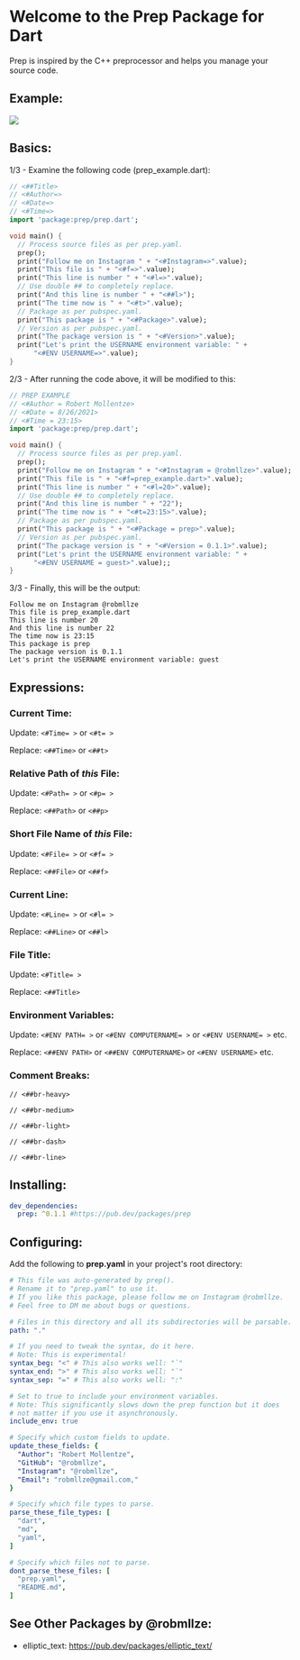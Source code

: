 # Welcome to the Prep Package for Dart

Prep is inspired by the C++ preprocessor and helps you manage your source code.

## Example:

<img src="https://robmllze.github.io/plot/readme_assets/sample.gif" style="max-height: 400px; max-width: 400px; object-fit: contain" />

## Basics:

1/3 - Examine the following code (prep_example.dart):
```dart
// <##Title>
// <#Author=>
// <#Date=>
// <#Time=>
import 'package:prep/prep.dart';

void main() {
  // Process source files as per prep.yaml.
  prep();
  print("Follow me on Instagram " + "<#Instagram=>".value);
  print("This file is " + "<#f=>".value);
  print("This line is number " + "<#l=>".value);
  // Use double ## to completely replace.
  print("And this line is number " + "<##l>");
  print("The time now is " + "<#t>".value);
  // Package as per pubspec.yaml.
  print("This package is " + "<#Package>".value);
  // Version as per pubspec.yaml.
  print("The package version is " + "<#Version>".value);
  print("Let's print the USERNAME environment variable: " +
      "<#ENV USERNAME=>".value);
}
```

2/3 - After running the code above, it will be modified to this:
```dart
// PREP EXAMPLE
// <#Author = Robert Mollentze>
// <#Date = 8/26/2021>
// <#Time = 23:15>
import 'package:prep/prep.dart';

void main() {
  // Process source files as per prep.yaml.
  prep();
  print("Follow me on Instagram " + "<#Instagram = @robmllze>".value);
  print("This file is " + "<#f=prep_example.dart>".value);
  print("This line is number " + "<#l=20>".value);
  // Use double ## to completely replace.
  print("And this line is number " + "22");
  print("The time now is " + "<#t=23:15>".value);
  // Package as per pubspec.yaml.
  print("This package is " + "<#Package = prep>".value);
  // Version as per pubspec.yaml.
  print("The package version is " + "<#Version = 0.1.1>".value);
  print("Let's print the USERNAME environment variable: " +
      "<#ENV USERNAME = guest>".value);;
}
```

3/3 - Finally, this will be the output:
```text
Follow me on Instagram @robmllze
This file is prep_example.dart
This line is number 20
And this line is number 22
The time now is 23:15
This package is prep
The package version is 0.1.1
Let's print the USERNAME environment variable: guest
```

## Expressions:

### **Current Time:**
Update: `<#Time= >` or `<#t= >`

Replace: `<##Time>` or `<##t>`

### **Relative Path of *this* File:**
Update: `<#Path= >` or `<#p= >`

Replace: `<##Path>` or `<##p>`

### **Short File Name of *this* File:**
Update: `<#File= >` or `<#f= >`

Replace: `<##File>` or `<##f>`

### **Current Line:**
Update: `<#Line= >` or `<#l= >`

Replace: `<##Line>` or `<##l>`

### **File Title:**
Update: `<#Title= >`

Replace: `<##Title>`

### **Environment Variables:**

Update: `<#ENV PATH= >` or `<#ENV COMPUTERNAME= >` or `<#ENV USERNAME= >` etc.

Replace: `<##ENV PATH>` or `<##ENV COMPUTERNAME>` or `<#ENV USERNAME>` etc.

### **Comment Breaks:**

`// <##br-heavy>`

`// <##br-medium>`

`// <##br-light>`

`// <##br-dash>`

`// <##br-line>`





## Installing:
```yaml
dev_dependencies:
  prep: ^0.1.1 #https://pub.dev/packages/prep
```

## Configuring:

Add the following to **prep.yaml** in your project's root directory:
```yaml
# This file was auto-generated by prep().
# Rename it to "prep.yaml" to use it.
# If you like this package, please follow me on Instagram @robmllze.
# Feel free to DM me about bugs or questions.

# Files in this directory and all its subdirectories will be parsable.
path: "."

# If you need to tweak the syntax, do it here.
# Note: This is experimental!
syntax_beg: "<" # This also works well: "`"
syntax_end: ">" # This also works well: "`"
syntax_sep: "=" # This also works well: ":"

# Set to true to include your environment variables.
# Note: This significantly slows down the prep function but it does
# not matter if you use it asynchronously.
include_env: true

# Specify which custom fields to update.
update_these_fields: {
  "Author": "Robert Mollentze",
  "GitHub": "@robmllze",
  "Instagram": "@robmllze",
  "Email": "robmllze@gmail.com,"
}

# Specify which file types to parse.
parse_these_file_types: [
  "dart",
  "md",
  "yaml",
]

# Specify which files not to parse.
dont_parse_these_files: [
  "prep.yaml",
  "README.md",
]
```

## See Other Packages by @robmllze:
- elliptic_text: https://pub.dev/packages/elliptic_text/
